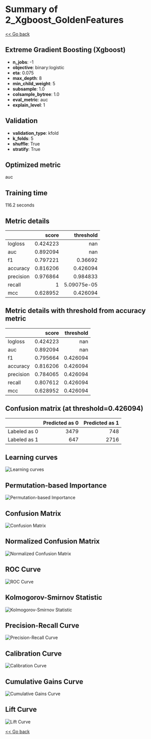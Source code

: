 # Summary of 2_Xgboost_GoldenFeatures

[<< Go back](../README.md)


## Extreme Gradient Boosting (Xgboost)
- **n_jobs**: -1
- **objective**: binary:logistic
- **eta**: 0.075
- **max_depth**: 8
- **min_child_weight**: 5
- **subsample**: 1.0
- **colsample_bytree**: 1.0
- **eval_metric**: auc
- **explain_level**: 1

## Validation
 - **validation_type**: kfold
 - **k_folds**: 5
 - **shuffle**: True
 - **stratify**: True

## Optimized metric
auc

## Training time

116.2 seconds

## Metric details
|           |    score |     threshold |
|:----------|---------:|--------------:|
| logloss   | 0.424223 | nan           |
| auc       | 0.892094 | nan           |
| f1        | 0.797221 |   0.36692     |
| accuracy  | 0.816206 |   0.426094    |
| precision | 0.976864 |   0.984833    |
| recall    | 1        |   5.09075e-05 |
| mcc       | 0.628952 |   0.426094    |


## Metric details with threshold from accuracy metric
|           |    score |   threshold |
|:----------|---------:|------------:|
| logloss   | 0.424223 |  nan        |
| auc       | 0.892094 |  nan        |
| f1        | 0.795664 |    0.426094 |
| accuracy  | 0.816206 |    0.426094 |
| precision | 0.784065 |    0.426094 |
| recall    | 0.807612 |    0.426094 |
| mcc       | 0.628952 |    0.426094 |


## Confusion matrix (at threshold=0.426094)
|              |   Predicted as 0 |   Predicted as 1 |
|:-------------|-----------------:|-----------------:|
| Labeled as 0 |             3479 |              748 |
| Labeled as 1 |              647 |             2716 |

## Learning curves
![Learning curves](learning_curves.png)

## Permutation-based Importance
![Permutation-based Importance](permutation_importance.png)
## Confusion Matrix

![Confusion Matrix](confusion_matrix.png)


## Normalized Confusion Matrix

![Normalized Confusion Matrix](confusion_matrix_normalized.png)


## ROC Curve

![ROC Curve](roc_curve.png)


## Kolmogorov-Smirnov Statistic

![Kolmogorov-Smirnov Statistic](ks_statistic.png)


## Precision-Recall Curve

![Precision-Recall Curve](precision_recall_curve.png)


## Calibration Curve

![Calibration Curve](calibration_curve_curve.png)


## Cumulative Gains Curve

![Cumulative Gains Curve](cumulative_gains_curve.png)


## Lift Curve

![Lift Curve](lift_curve.png)



[<< Go back](../README.md)

